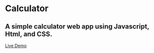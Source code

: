 # Calculator
## A simple calculator web app using Javascript, Html, and CSS.
[Live Demo](https://sofoniaselala.github.io/Calculator/)